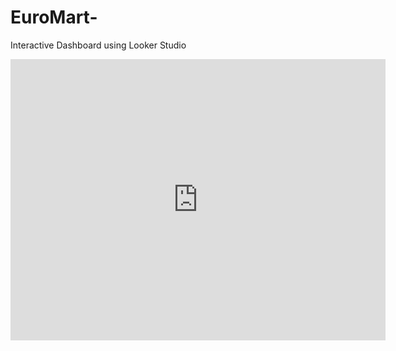 # EuroMart-
Interactive Dashboard using Looker Studio
<iframe width="600" height="450" src="https://lookerstudio.google.com/embed/reporting/4167fb7a-2edc-4fb8-b35a-dfc3e1c72d5e/page/kxAND" frameborder="0" style="border:0" allowfullscreen></iframe>
